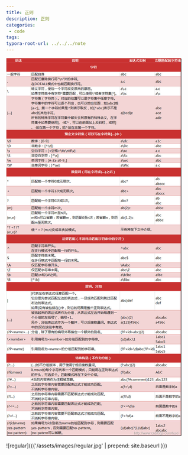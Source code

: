 ```yaml
---
title: 正则
description: 正则
categories:
 - code
tags:
typora-root-url: ../../../note
---
```


![latex_2](assets/images/regular.jpg)

![regular]({{'/assets/images/regular.jpg' | prepend: site.baseurl }})
